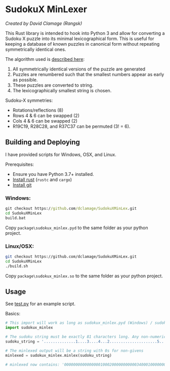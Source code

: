 # SudokuX MinLexer

*Created by David Clamage (Rangsk)*

This Rust library is intended to hook into Python 3 and allow for converting a Sudoku X puzzle into its minimal lexicographical form. This is useful for keeping a database of known puzzles in canonical form without repeating symmetrically identical ones.

The algorithm used is [described here](http://www.sudocue.net/minx.php):  
1. All symmetrically identical versions of the puzzle are generated
2. Puzzles are renumbered such that the smallest numbers appear as early as possible.
3. These puzzles are converted to string.
4. The lexicographically smallest string is chosen.

Sudoku-X symmetries:   
 - Rotations/reflections (8)
 - Rows 4 & 6 can be swapped (2)
 - Cols 4 & 6 can be swapped (2)
 - R19C19, R28C28, and R37C37 can be permuted (3! = 6).

## Building and Deploying

I have provided scripts for Windows, OSX, and Linux.

Prerequisites:
 - Ensure you have Python 3.7+ installed.
 - [Install rust](https://doc.rust-lang.org/cargo/getting-started/installation.html) (`rustc` and `cargo`)
 - [Install git](https://www.atlassian.com/git/tutorials/install-git)

### Windows: 

```cmd
git checkout https://github.com/dclamage/SudokuXMinLex.git
cd SudokuXMinLex
build.bat
```

Copy `package\sudokux_minlex.pyd` to the same folder as your python project.

### Linux/OSX:

```sh
git checkout https://github.com/dclamage/SudokuXMinLex.git
cd SudokuXMinLex
./build.sh
```

Copy `package\sudokux_minlex.so` to the same folder as your python project.

## Usage

See [test.py](package/test.py) for an example script.

Basics:

```py
# This import will work as long as sudokux_minlex.pyd (Windows) / sudokux_minlex.so (OSX/Linux) are in the same folder as the script.
import sudokux_minlex

# The sudoku string must be exactly 81 characters long. Any non-numerical digit is treated as a non-given.
sudoku_string = '..............1....3....4...2.....................5......34....1.6....7....8.....'

# The minlexed output will be a string with 0s for non-givens
minlexed = sudokux_minlex.minlex(sudoku_string)

# minlexed now contains: '000000000000000010002000000000003400010000000560000000000700060008000000004000000'

```

